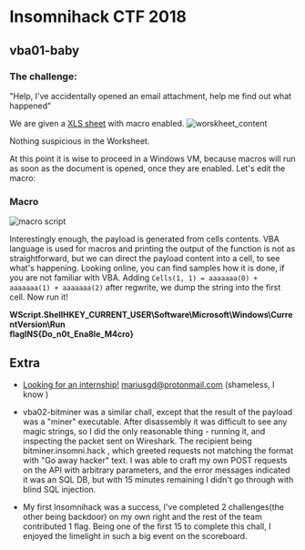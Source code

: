 # Insomnihack CTF 2018
## vba01-baby
### The challenge: 
"Help, I've accidentally opened an email attachment, help me find out what happened" 

We are given a [XLS sheet](https://eqqn.github.io/uploads/vba01-baby_272038055eaa62ffe9042d38aff7b5bae1faa518.xls) with macro enabled.
![worskheet_content](https://eqqn.github.io/images/artificialbitcoin.jpg "Worskheet content")

Nothing suspicious in the Worksheet.

At this point it is wise to proceed in a Windows VM, because macros will run as soon as the document is opened, once they are enabled. Let's edit the macro:

### Macro
![macro script](https://eqqn.github.io/images/macro_content.jpg "Macro script")

Interestingly enough, the payload is generated from cells contents.
VBA language is used for macros and printing the output of the function is not as straightforward, but we can direct the payload content into a cell, to see what's happening. Looking online, you can find samples how it is done, if you are not familiar with VBA.
Adding `Cells(1, 1) = aaaaaaa(0) + aaaaaaa(1) + aaaaaaa(2)` after regwrite, we dump the string into the first cell. 
Now run it!

**WScript.ShellHKEY_CURRENT_USER\Software\Microsoft\Windows\CurrentVersion\Run\
flagINS{Do_n0t_Ena8le_M4cro}**

## Extra
* [Looking for an internship!](https://www.linkedin.com/in/marius-giedrius/) mariusgd@protonmail.com (shameless, I know )

* vba02-bitminer was a similar chall, except that the result of the payload was a "miner" executable. After disassembly it was difficult to see any magic strings, so I did the only reasonable thing - running it, and inspecting the packet sent on Wireshark. 
The recipient being bitminer.insomni.hack , which greeted requests not matching the format with "Go away hacker" text.
I was able to craft my own POST requests on the API with arbitrary parameters, and the error messages indicated it was an SQL DB, but with 15 minutes remaining I didn't go through with blind SQL injection. 

* My first Insomnihack was a success, I've completed 2 challenges(the other being backdoor) on my own right and the rest of the team contributed 1 flag. Being one of the first 15 to complete this chall, I enjoyed the limelight in such a big event on the scoreboard.
